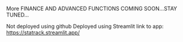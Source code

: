 More FINANCE AND ADVANCED FUNCTIONS COMING SOON...STAY TUNED...


Not deployed using github
Deployed using Streamlit
link to app: https://statrack.streamlit.app/

